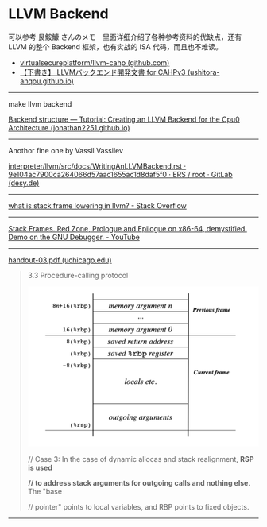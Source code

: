 # LLVM Backend

可以参考 艮鮟鱇 さんのメモ　里面详细介绍了各种参考资料的优缺点，还有 LLVM 的整个 Backend 框架，也有实战的 ISA 代码，而且也不难读。

- [virtualsecureplatform/llvm-cahp (github.com)](https://github.com/virtualsecureplatform/llvm-cahp)
- [【下書き】 LLVMバックエンド開発文書 for CAHPv3 (ushitora-anqou.github.io)](https://ushitora-anqou.github.io/write-your-llvm-backend/draft-cahpv3.html)

---

make llvm backend

[Backend structure — Tutorial: Creating an LLVM Backend for the Cpu0 Architecture (jonathan2251.github.io)](https://jonathan2251.github.io/lbd/backendstructure.html)

---

Anothor fine one by Vassil Vassilev 

[interpreter/llvm/src/docs/WritingAnLLVMBackend.rst · 9e104ac7900ca264066d57aac1655ac1d8daf5f0 · ERS / root · GitLab (desy.de)](https://gitlab.zeuthen.desy.de/ers/root/-/blob/9e104ac7900ca264066d57aac1655ac1d8daf5f0/interpreter/llvm/src/docs/WritingAnLLVMBackend.rst)

---

[what is stack frame lowering in llvm? - Stack Overflow](https://stackoverflow.com/questions/32872946/what-is-stack-frame-lowering-in-llvm)

---

[Stack Frames. Red Zone, Prologue and Epilogue on x86-64, demystified. Demo on the GNU Debugger. - YouTube](https://www.youtube.com/watch?v=-52uAgw60yM)

---

[handout-03.pdf (uchicago.edu)](https://www.classes.cs.uchicago.edu/archive/2009/spring/22620-1/docs/handout-03.pdf)

> 3.3 Procedure-calling protocol
>
> ![image-20220519223239559](image-20220519223239559.png)
>
>  // Case 3: In the case of dynamic allocas and stack realignment, **RSP is used**
>
>  **// to address stack arguments for outgoing calls and nothing else**. The "base
>
>   // pointer" points to local variables, and RBP points to fixed objects.

---

